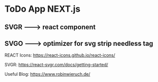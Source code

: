 # ToDo App NEXT.js

## SVGR ---> react component

## SVGO ---> optimizer for svg strip needless tag

REACT Icons: https://react-icons.github.io/react-icons/

SVGR: https://react-svgr.com/docs/getting-started/

Useful Blog: https://www.robinwieruch.de/
